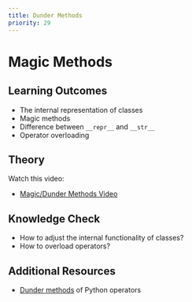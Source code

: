```yaml
---
title: Dunder Methods
priority: 29
---
```


# Magic Methods

## Learning Outcomes

- The internal representation of classes
- Magic methods
- Difference between `__repr__` and `__str__`
- Operator overloading



## Theory

Watch this video:

- [Magic/Dunder Methods Video](https://www.youtube.com/watch?v=3ohzBxoFHAY)



## Knowledge Check

- How to adjust the internal functionality of classes?
- How to overload operators?



## Additional Resources

- [Dunder methods]() of Python operators
